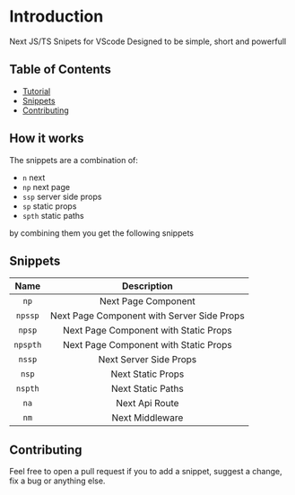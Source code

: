 # Introduction

Next JS/TS Snipets for VScode
Designed to be simple, short and powerfull

## Table of Contents

- [Tutorial](#how-it-works)
- [Snippets](#snippets)
- [Contributing](#contributing)

## How it works

The snippets are a combination of:

- `n` next
- `np` next page
- `ssp` server side props
- `sp` static props
- `spth` static paths

by combining them you get the following snippets

## Snippets

|   Name   |                Description                 |
| :------: | :----------------------------------------: |
|   `np`   |            Next Page Component             |
| `npssp`  | Next Page Component with Server Side Props |
|  `npsp`  |   Next Page Component with Static Props    |
| `npspth` |   Next Page Component with Static Props    |
|  `nssp`  |           Next Server Side Props           |
|  `nsp`   |             Next Static Props              |
| `nspth`  |             Next Static Paths              |
|   `na`   |               Next Api Route               |
|   `nm`   |              Next Middleware               |

## Contributing

Feel free to open a pull request if you to add a snippet, suggest a change, fix a bug or anything else.
